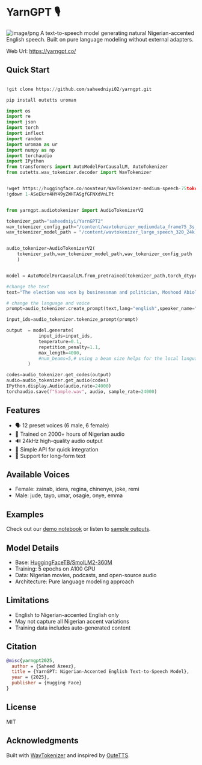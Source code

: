 # YarnGPT 🎙️
![image/png](https://github.com/saheedniyi02/yarngpt/blob/main/notebooks%2Faudio_0c026c21-f432-4d20-a86b-899a10d9ed60.webp)
A text-to-speech model generating natural Nigerian-accented English speech. Built on pure language modeling without external adapters.

Web Url: https://yarngpt.co/

## Quick Start

```python

!git clone https://github.com/saheedniyi02/yarngpt.git

pip install outetts uroman

import os
import re
import json
import torch
import inflect
import random
import uroman as ur
import numpy as np
import torchaudio
import IPython
from transformers import AutoModelForCausalLM, AutoTokenizer
from outetts.wav_tokenizer.decoder import WavTokenizer


!wget https://huggingface.co/novateur/WavTokenizer-medium-speech-75token/resolve/main/wavtokenizer_mediumdata_frame75_3s_nq1_code4096_dim512_kmeans200_attn.yaml
!gdown 1-ASeEkrn4HY49yZWHTASgfGFNXdVnLTt


from yarngpt.audiotokenizer import AudioTokenizerV2

tokenizer_path="saheedniyi/YarnGPT2"
wav_tokenizer_config_path="/content/wavtokenizer_mediumdata_frame75_3s_nq1_code4096_dim512_kmeans200_attn.yaml"
wav_tokenizer_model_path = "/content/wavtokenizer_large_speech_320_24k.ckpt"


audio_tokenizer=AudioTokenizerV2(
    tokenizer_path,wav_tokenizer_model_path,wav_tokenizer_config_path
    )


model = AutoModelForCausalLM.from_pretrained(tokenizer_path,torch_dtype="auto").to(audio_tokenizer.device)

#change the text
text="The election was won by businessman and politician, Moshood Abiola, but Babangida annulled the results, citing concerns over national security."

# change the language and voice
prompt=audio_tokenizer.create_prompt(text,lang="english",speaker_name="idera")

input_ids=audio_tokenizer.tokenize_prompt(prompt)

output  = model.generate(
            input_ids=input_ids,
            temperature=0.1,
            repetition_penalty=1.1,
            max_length=4000,
            #num_beams=5,# using a beam size helps for the local languages but not english
        )

codes=audio_tokenizer.get_codes(output)
audio=audio_tokenizer.get_audio(codes)
IPython.display.Audio(audio,rate=24000)
torchaudio.save(f"Sample.wav", audio, sample_rate=24000)

```

## Features

- 🗣️ 12 preset voices (6 male, 6 female)
- 🎯 Trained on 2000+ hours of Nigerian audio
- 🔊 24kHz high-quality audio output
- 🚀 Simple API for quick integration
- 📝 Support for long-form text

## Available Voices
- Female: zainab, idera, regina, chinenye, joke, remi
- Male: jude, tayo, umar, osagie, onye, emma

## Examples

Check out our [demo notebook](link-to-notebook) or listen to [sample outputs](https://huggingface.co/saheedniyi/YarnGPT/tree/main/audio).

## Model Details

- Base: [HuggingFaceTB/SmolLM2-360M](https://huggingface.co/HuggingFaceTB/SmolLM2-360M)
- Training: 5 epochs on A100 GPU
- Data: Nigerian movies, podcasts, and open-source audio
- Architecture: Pure language modeling approach

## Limitations

- English to Nigerian-accented English only
- May not capture all Nigerian accent variations
- Training data includes auto-generated content

## Citation

```bibtex
@misc{yarngpt2025,
  author = {Saheed Azeez},
  title = {YarnGPT: Nigerian-Accented English Text-to-Speech Model},
  year = {2025},
  publisher = {Hugging Face}
}
```

## License
MIT

## Acknowledgments
Built with [WavTokenizer](https://github.com/jishengpeng/WavTokenizer) and inspired by [OuteTTS](https://huggingface.co/OuteAI/OuteTTS-0.2-500M/).
